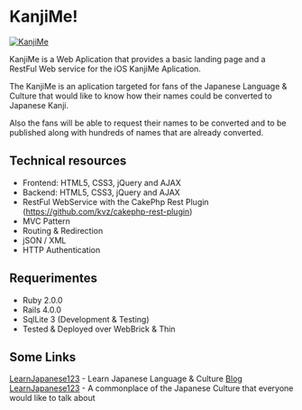 KanjiMe! 
========

[![KanjiMe](http://kanjime.learnjapanese123.com/ico/icon-114.png)](http://kanjime.learnjapanese123.com)

KanjiMe is a Web Aplication that provides a basic landing page and a RestFul Web service for the iOS KanjiMe Aplication.

The KanjiMe is an aplication targeted for fans of the Japanese Language & Culture that would like to know how their names could be converted to Japanese Kanji. 

Also the fans will be able to request their names to be converted and to be published along with hundreds of names that are already converted.


Technical resources
-------------------

* Frontend: HTML5, CSS3, jQuery and AJAX
* Backend: HTML5, CSS3, jQuery and AJAX
* RestFul WebService with the CakePhp Rest Plugin (https://github.com/kvz/cakephp-rest-plugin)
* MVC Pattern
* Routing & Redirection
* jSON / XML
* HTTP Authentication

Requerimentes
-------------
* Ruby 2.0.0
* Rails 4.0.0
* SqlLite 3 (Development & Testing)
* Tested & Deployed over WebBrick & Thin

Some Links
----------------

[LearnJapanese123](http://www.learnjapanese123.com/) - Learn Japanese Language & Culture
[Blog LearnJapanese123](http://blog.learnjapanese123.com/) - A commonplace of the Japanese Culture that everyone would like to talk about


